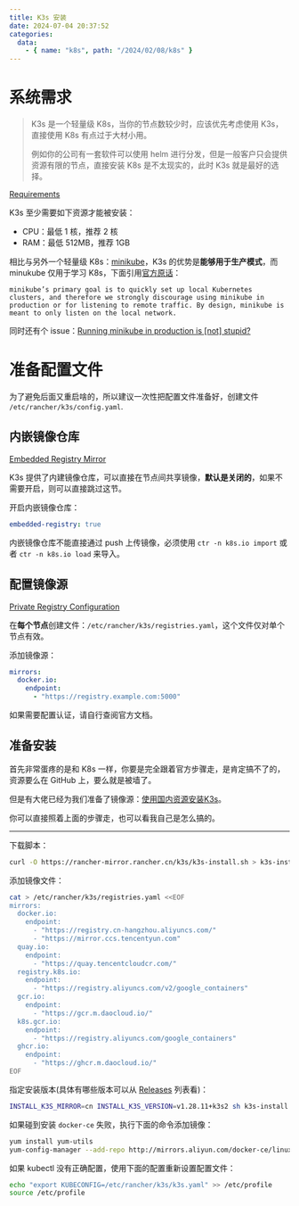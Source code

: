 ```yaml
---
title: K3s 安装
date: 2024-07-04 20:37:52
categories: 
  data:
    - { name: "k8s", path: "/2024/02/08/k8s" }
---
```




# 系统需求

> K3s 是一个轻量级 K8s，当你的节点数较少时，应该优先考虑使用 K3s，直接使用 K8s 有点过于大材小用。
>
> 例如你的公司有一套软件可以使用 helm 进行分发，但是一般客户只会提供资源有限的节点，直接安装 K8s 是不太现实的，此时 K3s 就是最好的选择。


[Requirements](https://docs.k3s.io/zh/installation/requirements?os=debian)

K3s 至少需要如下资源才能被安装：

- CPU：最低 1 核，推荐 2 核
- RAM：最低 512MB，推荐 1GB

相比与另外一个轻量级 K8s：[minikube](https://minikube.sigs.k8s.io/docs/)，K3s 的优势是**能够用于生产模式**，而 minukube 仅用于学习 K8s，下面引用[官方原话](https://minikube.sigs.k8s.io/docs/faq/)：

```text
minikube’s primary goal is to quickly set up local Kubernetes clusters, and therefore we strongly discourage using minikube in production or for listening to remote traffic. By design, minikube is meant to only listen on the local network.
```

同时还有个 issue：[Running minikube in production is [not] stupid?](https://github.com/kubernetes/minikube/issues/10097)

# 准备配置文件

为了避免后面又重启啥的，所以建议一次性把配置文件准备好，创建文件 `/etc/rancher/k3s/config.yaml`.

## 内嵌镜像仓库


[Embedded Registry Mirror](https://docs.k3s.io/zh/installation/registry-mirror)

K3s 提供了内建镜像仓库，可以直接在节点间共享镜像，**默认是关闭的**，如果不需要开启，则可以直接跳过这节。

开启内嵌镜像仓库：

```yaml
embedded-registry: true 
```

内嵌镜像仓库不能直接通过 push 上传镜像，必须使用 `ctr -n k8s.io import` 或者 `ctr -n k8s.io load` 来导入。

## 配置镜像源

[Private Registry Configuration](https://docs.k3s.io/zh/installation/private-registry)

在**每个节点**创建文件：`/etc/rancher/k3s/registries.yaml`，这个文件仅对单个节点有效。

添加镜像源：

```yaml
mirrors:
  docker.io:
    endpoint:
      - "https://registry.example.com:5000"
```

如果需要配置认证，请自行查阅官方文档。

## 准备安装

首先非常蛋疼的是和 K8s 一样，你要是完全跟着官方步骤走，是肯定搞不了的，资源要么在 GitHub 上，要么就是被墙了。

但是有大佬已经为我们准备了镜像源：[使用国内资源安装K3s](https://forums.rancher.cn/t/k3s/1416)。

你可以直接照着上面的步骤走，也可以看我自己是怎么搞的。

---

下载脚本：

```sh
curl -O https://rancher-mirror.rancher.cn/k3s/k3s-install.sh > k3s-install.sh
```

添加镜像文件：

```sh
cat > /etc/rancher/k3s/registries.yaml <<EOF
mirrors:
  docker.io:
    endpoint:
      - "https://registry.cn-hangzhou.aliyuncs.com/"
      - "https://mirror.ccs.tencentyun.com"
  quay.io:
    endpoint:
      - "https://quay.tencentcloudcr.com/"
  registry.k8s.io:
    endpoint:
      - "https://registry.aliyuncs.com/v2/google_containers"
  gcr.io:
    endpoint:
      - "https://gcr.m.daocloud.io/"
  k8s.gcr.io:
    endpoint:
      - "https://registry.aliyuncs.com/google_containers"
  ghcr.io:
    endpoint:
      - "https://ghcr.m.daocloud.io/"
EOF
```

指定安装版本(具体有哪些版本可以从 [Releases](https://github.com/k3s-io/k3s/releases) 列表看)：

```sh
INSTALL_K3S_MIRROR=cn INSTALL_K3S_VERSION=v1.28.11+k3s2 sh k3s-install.sh --system-default-registry="registry.cn-hangzhou.aliyuncs.com"
```

如果碰到安装 `docker-ce` 失败，执行下面的命令添加镜像：

```sh
yum install yum-utils
yum-config-manager --add-repo http://mirrors.aliyun.com/docker-ce/linux/centos/docker-ce.repo
```

如果 kubectl 没有正确配置，使用下面的配置重新设置配置文件：

```sh
echo "export KUBECONFIG=/etc/rancher/k3s/k3s.yaml" >> /etc/profile
source /etc/profile
```

